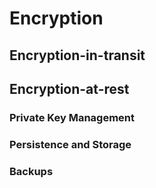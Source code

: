 # Encryption

## Encryption-in-transit

## Encryption-at-rest

### Private Key Management

### Persistence and Storage
### Backups
